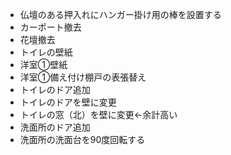 - 仏壇のある押入れにハンガー掛け用の棒を設置する
- カーポート撤去
- 花壇撤去
- トイレの壁紙
- 洋室①壁紙
- 洋室①備え付け棚戸の表張替え
- トイレのドア追加
- トイレのドアを壁に変更
- トイレの窓（北）を壁に変更←余計高い
- 洗面所のドア追加
- 洗面所の洗面台を90度回転する
